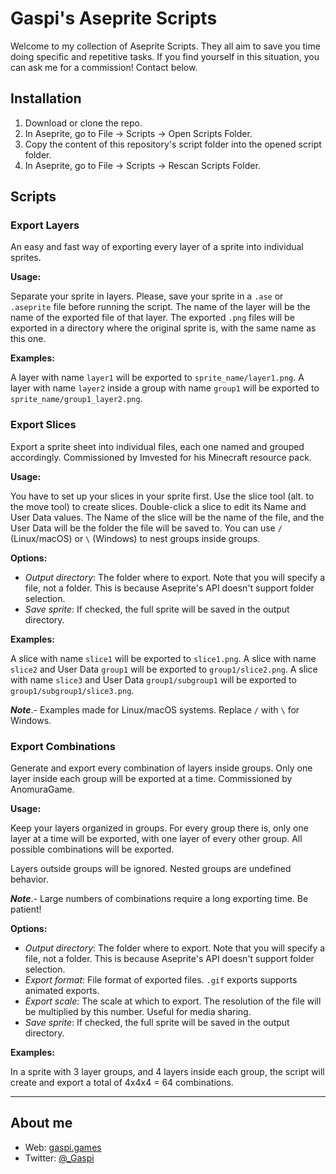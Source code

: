 # Gaspi's Aseprite Scripts

Welcome to my collection of Aseprite Scripts. They all aim to save you time doing specific and repetitive tasks. If you find yourself in this situation, you can ask me for a commission! Contact below.

## Installation

1. Download or clone the repo.
1. In Aseprite, go to File -> Scripts -> Open Scripts Folder.
1. Copy the content of this repository's script folder into the opened script folder.
1. In Aseprite, go to File -> Scripts -> Rescan Scripts Folder.

## Scripts

### Export Layers

An easy and fast way of exporting every layer of a sprite into individual sprites.

**Usage:**  

Separate your sprite in layers. Please, save your sprite in a `.ase` or `.aseprite` file before running the script. The name of the layer will be the name of the exported file of that layer. The exported `.png` files will be exported in a directory where the original sprite is, with the same name as this one.

**Examples:**

A layer with name `layer1` will be exported to `sprite_name/layer1.png`.
A layer with name `layer2` inside a group with name `group1` will be exported to `sprite_name/group1_layer2.png`.

### Export Slices

Export a sprite sheet into individual files, each one named and grouped accordingly. Commissioned by Imvested for his Minecraft resource pack.

**Usage:**  

You have to set up your slices in your sprite first. Use the slice tool (alt. to the move tool) to create slices. Double-click a slice to edit its Name and User Data values. The Name of the slice will be the name of the file, and the User Data will be the folder the file will be saved to. You can use `/` (Linux/macOS) or `\` (Windows) to nest groups inside groups.

**Options:**  

- *Output directory*: The folder where to export. Note that you will specify a file, not a folder. This is because Aseprite's API doesn't support folder selection.
- *Save sprite*: If checked, the full sprite will be saved in the output directory.

**Examples:**  

A slice with name `slice1` will be exported to `slice1.png`.
A slice with name `slice2` and User Data `group1` will be exported to `group1/slice2.png`.
A slice with name `slice3` and User Data `group1/subgroup1` will be exported to `group1/subgroup1/slice3.png`.

***Note***.- Examples made for Linux/macOS systems. Replace `/` with `\` for Windows.  

### Export Combinations

Generate and export every combination of layers inside groups. Only one layer inside each group will be exported at a time. Commissioned by AnomuraGame.

**Usage:**

Keep your layers organized in groups. For every group there is, only one layer at a time will be exported, with one layer of every other group. All possible combinations will be exported.

Layers outside groups will be ignored. Nested groups are undefined behavior.

***Note***.- Large numbers of combinations require a long exporting time. Be patient!

**Options:**

- *Output directory*: The folder where to export. Note that you will specify a file, not a folder. This is because Aseprite's API doesn't support folder selection.
- *Export format*: File format of exported files. `.gif` exports supports animated exports.
- *Export scale*: The scale at which to export. The resolution of the file will be multiplied by this number. Useful for media sharing.
- *Save sprite*: If checked, the full sprite will be saved in the output directory.

**Examples:**

In a sprite with 3 layer groups, and 4 layers inside each group, the script will create and export a total of 4x4x4 = 64 combinations.

---

## About me

- Web: [gaspi.games](http://gaspi.games/)
- Twitter: [@_Gaspi](https://twitter.com/@_Gaspi)
